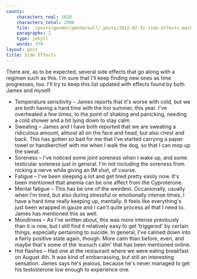 ```yaml
---
counts:
    characters_real: 1628
    characters_total: 2006
    file: ./posts/gender/gendernull/_posts/2012-07-31-side-effects.markdown
    paragraphs: 2
    type: jekyll
    words: 379
layout: post
title: Side Effects
---
```


There are, as to be expected, several side effects that go along with a regimen such as this.  I'm sure that I'll keep finding new ones as time progresses, too.  I'll try to keep this list updated with effects found by both James and myself.

- Temperature sensitivity – James reports that it's worse with cold, but we are both having a hard time with the hot summer, this year.  I've overheated a few times, to the point of shaking and panicking, needing a cold shower and a bit lying down to stay calm.
- Sweating – James and I have both reported that we are sweating a ridiculous amount, almost all on the face and head, but also chest and back.  This has gotten so bad for me that I've started carrying a paper towel or handkerchief with me when I walk the dog, so that I can mop up the sweat.
- Soreness – I've noticed some joint soreness when I wake up, and some testicular soreness just in general.  I'm not including the soreness from nicking a nerve while giving an IM shot, of course.
- Fatigue – I've been sleeping a lot and get tired pretty easily now.  It's been mentioned that anemia can be one affect from the Cyproterone.
- Mental fatigue – This has be one of the weirdest.  Occasionally, usually when I'm tired, but also during stressful or emotionally intense times, I have a hard time really keeping up, mentally.  It feels like everything's just been wrapped in gauze and I can't quite process all that I need to.  James has mentioned this as well.
- Moodiness – As I've written about, this was more intense previously than it is now, but I still find it relatively easy to get ‘triggered' by certain things, especially pertaining to suicide.  In general, I've calmed down into a fairly positive state again, though.  More calm than before, even, and maybe that's some of the ‘eunuch calm' that has been mentioned online.
- Hot flashes – Had one at the restaurant where we were eating breakfast on August 4th.  It was kind of embarrassing,  but still an interesting sensation.  James says he's jealous, because he's never managed to get his testosterone low enough to experience one.
